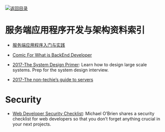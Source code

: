 [![返回目录](https://parg.co/UGo)](https://github.com/wxyyxc1992/Awesome-Reference)

# 服务端应用程序开发与架构资料索引

* [服务端应用程序入门与实践](https://github.com/wxyyxc1992/ServerSideApplication-Introduction-And-Practices)

- [Comic For What is BackEnd Developer](https://consolia-comic.com/comics/back-end)

* [2017-The System Design Primer](https://github.com/donnemartin/system-design-primer): Learn how to design large scale systems. Prep for the system design interview.

* [2017-The non-techie’s guide to servers](https://parg.co/bDN)

# Security

* [Web Developer Security Checklist](https://simplesecurity.sensedeep.com/web-developer-security-checklist-f2e4f43c9c56): Michael O’Brien shares a security checklist for web developers so that you don’t forget anything crucial in your next projects.
